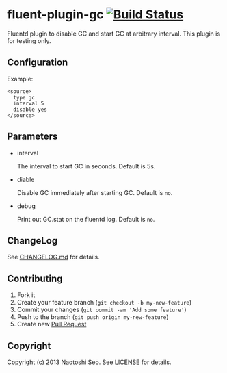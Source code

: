 # fluent-plugin-gc [![Build Status](https://secure.travis-ci.org/sonots/fluent-plugin-gc.png?branch=master)](http://travis-ci.org/sonots/fluent-plugin-gc)

Fluentd plugin to disable GC and start GC at arbitrary interval. This plugin is for testing only. 

## Configuration

Example: 

    <source>
      type gc
      interval 5
      disable yes
    </source>

## Parameters

- interval

    The interval to start GC in seconds. Default is 5s. 

- diable

    Disable GC immediately after starting GC. Default is `no`.

- debug

    Print out GC.stat on the fluentd log. Default is `no`.

## ChangeLog

See [CHANGELOG.md](CHANGELOG.md) for details.

## Contributing

1. Fork it
2. Create your feature branch (`git checkout -b my-new-feature`)
3. Commit your changes (`git commit -am 'Add some feature'`)
4. Push to the branch (`git push origin my-new-feature`)
5. Create new [Pull Request](../../pull/new/master)

## Copyright

Copyright (c) 2013 Naotoshi Seo. See [LICENSE](LICENSE) for details.

